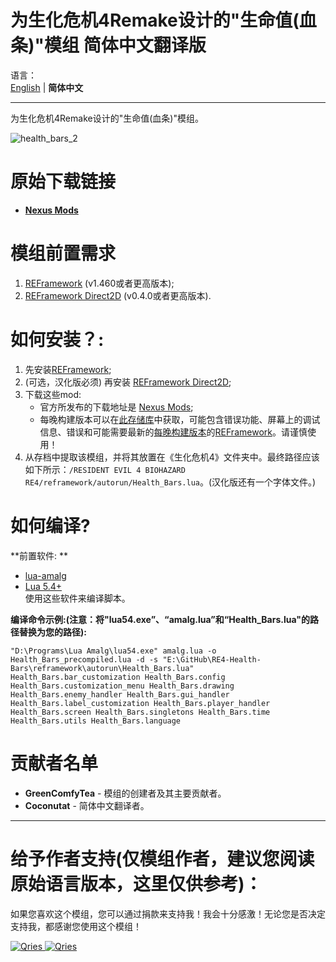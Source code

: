 # 为生化危机4Remake设计的"生命值(血条)"模组 简体中文翻译版

语言：  
[English](README.md) | **简体中文**  

***

为生化危机4Remake设计的"生命值(血条)"模组。  

![health_bars_2](https://user-images.githubusercontent.com/30152047/226180919-2ddaacc2-f8c7-4688-8ec0-1958da87f91a.png)


# 原始下载链接  
* **[Nexus Mods](https://www.nexusmods.com/residentevil42023/mods/84)**  

# 模组前置需求  
1. [REFramework](https://www.nexusmods.com/residentevil42023/mods/12) (v1.460或者更高版本);
2. [REFramework Direct2D](https://www.nexusmods.com/residentevil42023/mods/83) (v0.4.0或者更高版本).

# 如何安装？:
1. 先安装[REFramework](https://www.nexusmods.com/residentevil42023/mods/12);
2. (可选，汉化版必须) 再安装 [REFramework Direct2D](https://www.nexusmods.com/residentevil42023/mods/83);
3. 下载这些mod:
    * 官方所发布的下载地址是 [Nexus Mods](https://www.nexusmods.com/residentevil42023/mods/84);
    * 每晚构建版本可以在[此存储库](https://github.com/GreenComfyTea/RE4-Health-Bars)中获取，可能包含错误功能、屏幕上的调试信息、错误和可能需要最新的[每晚构建版本](https://github.com/praydog/REFramework-nightly/releases)的[REFramework](https://www.nexusmods.com/residentevil42023/mods/12)。请谨慎使用！  
4. 从存档中提取该模组，并将其放置在《生化危机4》文件夹中。最终路径应该如下所示：`/RESIDENT EVIL 4 BIOHAZARD RE4/reframework/autorun/Health_Bars.lua`。(汉化版还有一个字体文件。)
  
# 如何编译?
**前置软件: **
+ [lua-amalg](https://github.com/siffiejoe/lua-amalg)    
+ [Lua 5.4+](https://www.lua.org/)  
使用这些软件来编译脚本。  
  
**编译命令示例:(注意：将"lua54.exe”、“amalg.lua”和“Health_Bars.lua"的路径替换为您的路径):**  

`"D:\Programs\Lua Amalg\lua54.exe" amalg.lua -o Health_Bars_precompiled.lua -d -s "E:\GitHub\RE4-Health-Bars\reframework\autorun\Health_Bars.lua" Health_Bars.bar_customization Health_Bars.config Health_Bars.customization_menu Health_Bars.drawing Health_Bars.enemy_handler Health_Bars.gui_handler Health_Bars.label_customization Health_Bars.player_handler Health_Bars.screen Health_Bars.singletons Health_Bars.time Health_Bars.utils Health_Bars.language`
  
# 贡献者名单  
+ **GreenComfyTea** - 模组的创建者及其主要贡献者。  
+ **Coconutat** - 简体中文翻译者。  
  
***
# 给予作者支持(仅模组作者，建议您阅读原始语言版本，这里仅供参考)：

如果您喜欢这个模组，您可以通过捐款来支持我！我会十分感激！无论您是否决定支持我，都感谢您使用这个模组！

 <a href="https://streamelements.com/greencomfytea/tip">
  <img alt="Qries" src="https://panels.twitch.tv/panel-48897356-image-c6155d48-b689-4240-875c-f3141355cb56">
</a>
<a href="https://ko-fi.com/greencomfytea">
  <img alt="Qries" src="https://panels.twitch.tv/panel-48897356-image-c2fcf835-87e4-408e-81e8-790789c7acbc">
</a>
